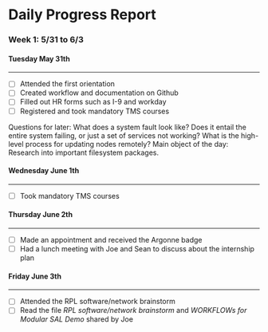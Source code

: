 # Daily Progress Report

### Week 1: 5/31 to 6/3 ###
#### Tuesday May 31th ####
----------------------------------------------
- [ ] Attended the first orientation
- [ ] Created workflow and documentation on Github
- [ ] Filled out HR forms such as I-9 and workday
- [ ] Registered and took mandatory TMS courses

Questions for later:
What does a system fault look like? Does it entail the entire system failing, or just a set of services not working?
What is the high-level process for updating nodes remotely?
Main object of the day: Research into important filesystem packages.

#### Wednesday June 1th ####
----------------------------------------------
- [ ] Took mandatory TMS courses

#### Thursday June 2th ####
----------------------------------------------
- [ ] Made an appointment and received the Argonne badge
- [ ] Had a lunch meeting with Joe and Sean to discuss about the internship plan

#### Friday June 3th ####
----------------------------------------------
- [ ] Attended the RPL software/network brainstorm
- [ ] Read the file *RPL software/network brainstorm* and *WORKFLOWs for Modular SAL Demo* shared by Joe
